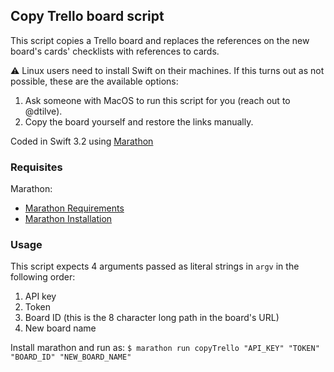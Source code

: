 ## Copy Trello board script

This script copies a Trello board and replaces the references on the new board's cards' checklists with references to cards.

:warning: Linux users need to install Swift on their machines. If this turns out as not possible, these are the available options:
1. Ask someone with MacOS to run this script for you (reach out to @dtilve).
2. Copy the board yourself and restore the links manually.

Coded in Swift 3.2 using [Marathon](https://github.com/JohnSundell/Marathon)

### Requisites
Marathon:
- [Marathon Requirements](https://github.com/JohnSundell/Marathon#requirements)
- [Marathon Installation](https://github.com/JohnSundell/Marathon#installing)

### Usage

This script expects 4 arguments passed as literal strings in `argv` in the following order:
1. API key
2. Token
3. Board ID (this is the 8 character long path in the board's URL)
4. New board name

Install marathon and run as:
`$ marathon run copyTrello "API_KEY" "TOKEN" "BOARD_ID" "NEW_BOARD_NAME"`
